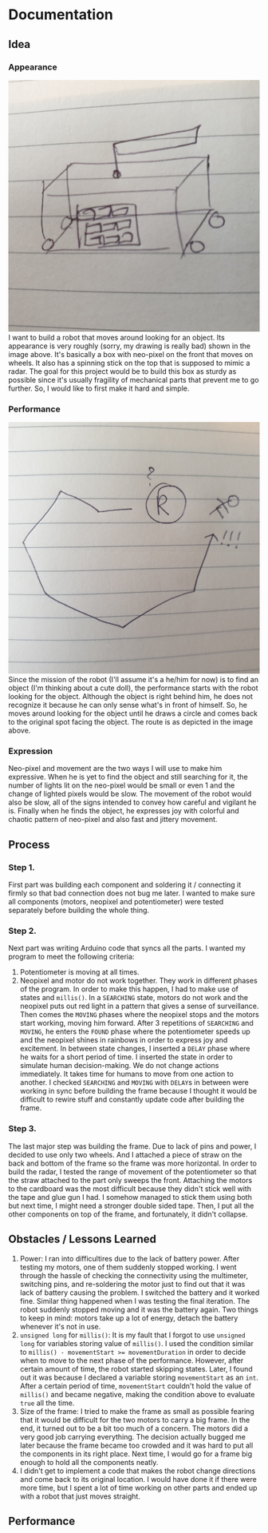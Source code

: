 # Documentation
## Idea
### Appearance
![initial sketch](./images/sketch.jpg)
I want to build a robot that moves around looking for an object. Its appearance is very roughly (sorry, my drawing is really bad) shown in the image above. It's basically a box with neo-pixel on the front that moves on wheels. It also has a spinning stick on the top that is supposed to mimic a radar. The goal for this project would be to build this box as sturdy as possible since it's usually fragility of mechanical parts that prevent me to go further. So, I would like to first make it hard and simple. 
### Performance
![performance route](./images/performance_routes.jpg)
Since the mission of the robot (I'll assume it's a he/him for now) is to find an object (I'm thinking about a cute doll), the performance starts with the robot looking for the object. Although the object is right behind him, he does not recognize it because he can only sense what's in front of himself. So, he moves around looking for the object until he draws a circle and comes back to the original spot facing the object. The route is as depicted in the image above.
### Expression
Neo-pixel and movement are the two ways I will use to make him expressive. When he is yet to find the object and still searching for it, the number of lights lit on the neo-pixel would be small or even 1 and the change of lighted pixels would be slow. The movement of the robot would also be slow, all of the signs intended to convey how careful and vigilant he is. Finally when he finds the object, he expresses joy with colorful and chaotic pattern of neo-pixel and also fast and jittery movement.
## Process
### Step 1.
First part was building each component and soldering it / connecting it firmly so that bad connection does not bug me later. I wanted to make sure all components (motors, neopixel and potentiometer) were tested separately before building the whole thing.
### Step 2. 
Next part was writing Arduino code that syncs all the parts. I wanted my program to meet the following criteria:
1. Potentiometer is moving at all times.
2. Neopixel and motor do not work together. They work in different phases of the program.
In order to make this happen, I had to make use of states and `millis()`. In a `SEARCHING` state, motors do not work and the neopixel puts out red light in a pattern that gives a sense of surveillance. Then comes the `MOVING` phases where the neopixel stops and the motors start working, moving him forward. After 3 repetitions of `SEARCHING` and `MOVING`, he enters the `FOUND` phase where the potentiometer speeds up and the neopixel shines in rainbows in order to express joy and excitement. 
In between state changes, I inserted a `DELAY` phase where he waits for a short period of time. I inserted the state in order to simulate human decision-making. We do not change actions immediately. It takes time for humans to move from one action to another. 
I checked `SEARCHING` and `MOVING` with `DELAY`s in between were working in sync before building the frame because I thought it would be difficult to rewire stuff and constantly update code after building the frame.
### Step 3. 
The last major step was building the frame. Due to lack of pins and power, I decided to use only two wheels. And I attached a piece of straw on the back and bottom of the frame so the frame was more horizontal. 
In order to build the radar, I tested the range of movement of the potentiometer so that the straw attached to the part only sweeps the front. 
Attaching the motors to the cardboard was the most difficult because they didn't stick well with the tape and glue gun I had. I somehow managed to stick them using both but next time, I might need a stronger double sided tape.
Then, I put all the other components on top of the frame, and fortunately, it didn't collapse.
## Obstacles / Lessons Learned
1. Power: I ran into difficultires due to the lack of battery power. After testing my motors, one of them suddenly stopped working. I went through the hassle of checking the connectivity using the multimeter, switching pins, and re-soldering the motor just to find out that it was lack of battery causing the problem. I switched the battery and it worked fine. Similar thing happened when I was testing the final iteration. The robot suddenly stopped moving and it was the battery again. Two things to keep in mind: motors take up a lot of energy, detach the battery whenever it's not in use.
2. `unsigned long` for `millis()`: It is my fault that I forgot to use `unsigned long` for variables storing value of `millis()`. I used the condition similar to `millis() - movementStart >= movementDuration` in order to decide when to move to the next phase of the performance. However, after certain amount of time, the robot started skipping states. Later, I found out it was because I declared a variable storing `movementStart` as an `int`. After a certain period of time, `movementStart` couldn't hold the value of `millis()` and became negative, making the condition above to evaluate `true` all the time.
3. Size of the frame: I tried to make the frame as small as possible fearing that it would be difficult for the two motors to carry a big frame. In the end, it turned out to be a bit too much of a concern. The motors did a very good job carrying everything. The decision actually bugged me later because the frame became too crowded and it was hard to put all the components in its right place. Next time, I would go for a frame big enough to hold all the components neatly.
4. I didn't get to implement a code that makes the robot change directions and come back to its original location. I would have done it if there were more time, but I spent a lot of time working on other parts and ended up with a robot that just moves straight.
## Performance